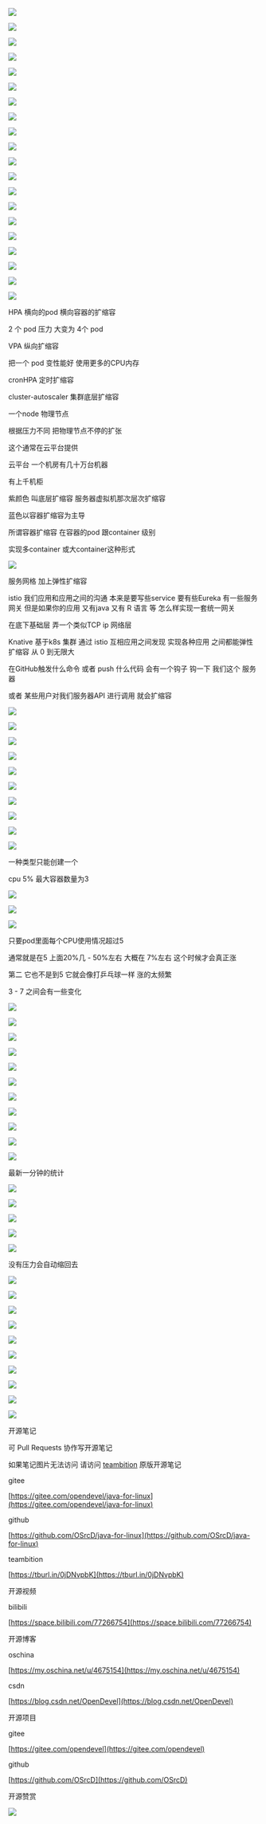 ![](https://tcs.teambition.net/storage/3122385940d6d6c19a4715bbd2632a677ac3?Signature=eyJhbGciOiJIUzI1NiIsInR5cCI6IkpXVCJ9.eyJBcHBJRCI6IjU5Mzc3MGZmODM5NjMyMDAyZTAzNThmMSIsIl9hcHBJZCI6IjU5Mzc3MGZmODM5NjMyMDAyZTAzNThmMSIsIl9vcmdhbml6YXRpb25JZCI6IiIsImV4cCI6MTYxNDAxMDcxMCwiaWF0IjoxNjEzNDA1OTEwLCJyZXNvdXJjZSI6Ii9zdG9yYWdlLzMxMjIzODU5NDBkNmQ2YzE5YTQ3MTViYmQyNjMyYTY3N2FjMyJ9.jP0tSSt35XUbd_0U-TUCWuKkJKGdOf7rvlv1RLD0qBY&download=image.png "")

![](https://tcs.teambition.net/storage/31224f9399a5346a126412682dab8eddca22?Signature=eyJhbGciOiJIUzI1NiIsInR5cCI6IkpXVCJ9.eyJBcHBJRCI6IjU5Mzc3MGZmODM5NjMyMDAyZTAzNThmMSIsIl9hcHBJZCI6IjU5Mzc3MGZmODM5NjMyMDAyZTAzNThmMSIsIl9vcmdhbml6YXRpb25JZCI6IiIsImV4cCI6MTYxNDAxMDcxMCwiaWF0IjoxNjEzNDA1OTEwLCJyZXNvdXJjZSI6Ii9zdG9yYWdlLzMxMjI0ZjkzOTlhNTM0NmExMjY0MTI2ODJkYWI4ZWRkY2EyMiJ9.gMG2UA6M6-idE_ydgVp5OT1r9I-XzA9rgA8UZzYBdKA&download=image.png "")

![](https://tcs.teambition.net/storage/31221e72f2e23ce1d2e565cf17f30a7086c0?Signature=eyJhbGciOiJIUzI1NiIsInR5cCI6IkpXVCJ9.eyJBcHBJRCI6IjU5Mzc3MGZmODM5NjMyMDAyZTAzNThmMSIsIl9hcHBJZCI6IjU5Mzc3MGZmODM5NjMyMDAyZTAzNThmMSIsIl9vcmdhbml6YXRpb25JZCI6IiIsImV4cCI6MTYxNDAxMDcxMCwiaWF0IjoxNjEzNDA1OTEwLCJyZXNvdXJjZSI6Ii9zdG9yYWdlLzMxMjIxZTcyZjJlMjNjZTFkMmU1NjVjZjE3ZjMwYTcwODZjMCJ9.Ir_fbX3QBVO7Af7gEgBW0fDMh1EAUf-i2kDVDefE1B0&download=image.png "")

![](https://tcs.teambition.net/storage/3122126ae843a73d817bcd358ed1ddb07990?Signature=eyJhbGciOiJIUzI1NiIsInR5cCI6IkpXVCJ9.eyJBcHBJRCI6IjU5Mzc3MGZmODM5NjMyMDAyZTAzNThmMSIsIl9hcHBJZCI6IjU5Mzc3MGZmODM5NjMyMDAyZTAzNThmMSIsIl9vcmdhbml6YXRpb25JZCI6IiIsImV4cCI6MTYxNDAxMDcxMCwiaWF0IjoxNjEzNDA1OTEwLCJyZXNvdXJjZSI6Ii9zdG9yYWdlLzMxMjIxMjZhZTg0M2E3M2Q4MTdiY2QzNThlZDFkZGIwNzk5MCJ9.Ek0dt49yod17OrpBtBEdSLGZXndaCUdnMiY_9Uy-M98&download=image.png "")

![](https://tcs.teambition.net/storage/3122972d5ff67e7b4ba37afa08a63d4cbdbd?Signature=eyJhbGciOiJIUzI1NiIsInR5cCI6IkpXVCJ9.eyJBcHBJRCI6IjU5Mzc3MGZmODM5NjMyMDAyZTAzNThmMSIsIl9hcHBJZCI6IjU5Mzc3MGZmODM5NjMyMDAyZTAzNThmMSIsIl9vcmdhbml6YXRpb25JZCI6IiIsImV4cCI6MTYxNDAxMDcxMCwiaWF0IjoxNjEzNDA1OTEwLCJyZXNvdXJjZSI6Ii9zdG9yYWdlLzMxMjI5NzJkNWZmNjdlN2I0YmEzN2FmYTA4YTYzZDRjYmRiZCJ9.mxig7-h8kgNx_j1Prk92NW4Pfg6yANd0P9SRioMtL9I&download=image.png "")

![](https://tcs.teambition.net/storage/3122033d099510268a118c6e941ef7748ed0?Signature=eyJhbGciOiJIUzI1NiIsInR5cCI6IkpXVCJ9.eyJBcHBJRCI6IjU5Mzc3MGZmODM5NjMyMDAyZTAzNThmMSIsIl9hcHBJZCI6IjU5Mzc3MGZmODM5NjMyMDAyZTAzNThmMSIsIl9vcmdhbml6YXRpb25JZCI6IiIsImV4cCI6MTYxNDAxMDcxMCwiaWF0IjoxNjEzNDA1OTEwLCJyZXNvdXJjZSI6Ii9zdG9yYWdlLzMxMjIwMzNkMDk5NTEwMjY4YTExOGM2ZTk0MWVmNzc0OGVkMCJ9.3xVZ7KXUUD6xa3fqKCbhM0xRMVMIPEvzvjjzMx6PfYw&download=image.png "")

![](https://tcs.teambition.net/storage/3122f34c24ea31ba424e006b06029e52ef1a?Signature=eyJhbGciOiJIUzI1NiIsInR5cCI6IkpXVCJ9.eyJBcHBJRCI6IjU5Mzc3MGZmODM5NjMyMDAyZTAzNThmMSIsIl9hcHBJZCI6IjU5Mzc3MGZmODM5NjMyMDAyZTAzNThmMSIsIl9vcmdhbml6YXRpb25JZCI6IiIsImV4cCI6MTYxNDAxMDcxMCwiaWF0IjoxNjEzNDA1OTEwLCJyZXNvdXJjZSI6Ii9zdG9yYWdlLzMxMjJmMzRjMjRlYTMxYmE0MjRlMDA2YjA2MDI5ZTUyZWYxYSJ9.Xzzx0Uvrr1bjZMdsgGqIGdBvanPLQaZEkw4oQtrx-Zs&download=image.png "")

![](https://tcs.teambition.net/storage/31226b7864bd420054ec8e5442b0da326128?Signature=eyJhbGciOiJIUzI1NiIsInR5cCI6IkpXVCJ9.eyJBcHBJRCI6IjU5Mzc3MGZmODM5NjMyMDAyZTAzNThmMSIsIl9hcHBJZCI6IjU5Mzc3MGZmODM5NjMyMDAyZTAzNThmMSIsIl9vcmdhbml6YXRpb25JZCI6IiIsImV4cCI6MTYxNDAxMDcxMCwiaWF0IjoxNjEzNDA1OTEwLCJyZXNvdXJjZSI6Ii9zdG9yYWdlLzMxMjI2Yjc4NjRiZDQyMDA1NGVjOGU1NDQyYjBkYTMyNjEyOCJ9.haSgEmoF-2meD9AG6DGZAcpSN4-TuY3-d__0R8Rvl2Y&download=image.png "")

![](https://tcs.teambition.net/storage/31228eb9033ef6747de6fca37cdc28f008a2?Signature=eyJhbGciOiJIUzI1NiIsInR5cCI6IkpXVCJ9.eyJBcHBJRCI6IjU5Mzc3MGZmODM5NjMyMDAyZTAzNThmMSIsIl9hcHBJZCI6IjU5Mzc3MGZmODM5NjMyMDAyZTAzNThmMSIsIl9vcmdhbml6YXRpb25JZCI6IiIsImV4cCI6MTYxNDAxMDcxMCwiaWF0IjoxNjEzNDA1OTEwLCJyZXNvdXJjZSI6Ii9zdG9yYWdlLzMxMjI4ZWI5MDMzZWY2NzQ3ZGU2ZmNhMzdjZGMyOGYwMDhhMiJ9.O22RicQhchX4Vloi93WuSgGm3-is-f96uVu8DCLEFMk&download=image.png "")



![](https://tcs.teambition.net/storage/312276c40ef6061ee25269fb5f96f452a19e?Signature=eyJhbGciOiJIUzI1NiIsInR5cCI6IkpXVCJ9.eyJBcHBJRCI6IjU5Mzc3MGZmODM5NjMyMDAyZTAzNThmMSIsIl9hcHBJZCI6IjU5Mzc3MGZmODM5NjMyMDAyZTAzNThmMSIsIl9vcmdhbml6YXRpb25JZCI6IiIsImV4cCI6MTYxNDAxMDcxMCwiaWF0IjoxNjEzNDA1OTEwLCJyZXNvdXJjZSI6Ii9zdG9yYWdlLzMxMjI3NmM0MGVmNjA2MWVlMjUyNjlmYjVmOTZmNDUyYTE5ZSJ9.k3g960S2428vvW9Bc6fWHamNlurifEKLRe4R8Q0y2CE&download=image.png "")

![](https://tcs.teambition.net/storage/3122199cc19ce76057e2cd54a2b4c4c25b09?Signature=eyJhbGciOiJIUzI1NiIsInR5cCI6IkpXVCJ9.eyJBcHBJRCI6IjU5Mzc3MGZmODM5NjMyMDAyZTAzNThmMSIsIl9hcHBJZCI6IjU5Mzc3MGZmODM5NjMyMDAyZTAzNThmMSIsIl9vcmdhbml6YXRpb25JZCI6IiIsImV4cCI6MTYxNDAxMDcxMCwiaWF0IjoxNjEzNDA1OTEwLCJyZXNvdXJjZSI6Ii9zdG9yYWdlLzMxMjIxOTljYzE5Y2U3NjA1N2UyY2Q1NGEyYjRjNGMyNWIwOSJ9.UDtygwku--HEqTulmWPz6Yhxjtz850DfSaA2MXYbXpc&download=image.png "")

![](https://tcs.teambition.net/storage/3122be85c5838d2465e2f04ea1b33b61cafc?Signature=eyJhbGciOiJIUzI1NiIsInR5cCI6IkpXVCJ9.eyJBcHBJRCI6IjU5Mzc3MGZmODM5NjMyMDAyZTAzNThmMSIsIl9hcHBJZCI6IjU5Mzc3MGZmODM5NjMyMDAyZTAzNThmMSIsIl9vcmdhbml6YXRpb25JZCI6IiIsImV4cCI6MTYxNDAxMDcxMCwiaWF0IjoxNjEzNDA1OTEwLCJyZXNvdXJjZSI6Ii9zdG9yYWdlLzMxMjJiZTg1YzU4MzhkMjQ2NWUyZjA0ZWExYjMzYjYxY2FmYyJ9.ATxMhJCfXGVBVVIr-8daHeYB5MrpoMhNb2713a_IcDU&download=image.png "")

![](https://tcs.teambition.net/storage/31224e454825d53ea91b766a842a82050456?Signature=eyJhbGciOiJIUzI1NiIsInR5cCI6IkpXVCJ9.eyJBcHBJRCI6IjU5Mzc3MGZmODM5NjMyMDAyZTAzNThmMSIsIl9hcHBJZCI6IjU5Mzc3MGZmODM5NjMyMDAyZTAzNThmMSIsIl9vcmdhbml6YXRpb25JZCI6IiIsImV4cCI6MTYxNDAxMDcxMCwiaWF0IjoxNjEzNDA1OTEwLCJyZXNvdXJjZSI6Ii9zdG9yYWdlLzMxMjI0ZTQ1NDgyNWQ1M2VhOTFiNzY2YTg0MmE4MjA1MDQ1NiJ9.-ztrYF9M1xSU4niOFtjgdmRwlxApR1tUr-pRe3McX2Q&download=image.png "")

![](https://tcs.teambition.net/storage/3122dbafbf05baabb7822d497bd0696230f6?Signature=eyJhbGciOiJIUzI1NiIsInR5cCI6IkpXVCJ9.eyJBcHBJRCI6IjU5Mzc3MGZmODM5NjMyMDAyZTAzNThmMSIsIl9hcHBJZCI6IjU5Mzc3MGZmODM5NjMyMDAyZTAzNThmMSIsIl9vcmdhbml6YXRpb25JZCI6IiIsImV4cCI6MTYxNDAxMDcxMCwiaWF0IjoxNjEzNDA1OTEwLCJyZXNvdXJjZSI6Ii9zdG9yYWdlLzMxMjJkYmFmYmYwNWJhYWJiNzgyMmQ0OTdiZDA2OTYyMzBmNiJ9.tAP5hlzOAY06mROrRRd83dLr9-xFUMntUznLlqC5WL0&download=image.png "")

![](https://tcs.teambition.net/storage/312246c8a5d7283aefbf11f6ea4e4fcf4d23?Signature=eyJhbGciOiJIUzI1NiIsInR5cCI6IkpXVCJ9.eyJBcHBJRCI6IjU5Mzc3MGZmODM5NjMyMDAyZTAzNThmMSIsIl9hcHBJZCI6IjU5Mzc3MGZmODM5NjMyMDAyZTAzNThmMSIsIl9vcmdhbml6YXRpb25JZCI6IiIsImV4cCI6MTYxNDAxMDcxMCwiaWF0IjoxNjEzNDA1OTEwLCJyZXNvdXJjZSI6Ii9zdG9yYWdlLzMxMjI0NmM4YTVkNzI4M2FlZmJmMTFmNmVhNGU0ZmNmNGQyMyJ9.LJ8CBYPl3x2SUib8immjYRjLQnvr-Xvcz_YFw1LpCuY&download=image.png "")

![](https://tcs.teambition.net/storage/31224ff5ae9afca70905ab7d72a4a6cc0c61?Signature=eyJhbGciOiJIUzI1NiIsInR5cCI6IkpXVCJ9.eyJBcHBJRCI6IjU5Mzc3MGZmODM5NjMyMDAyZTAzNThmMSIsIl9hcHBJZCI6IjU5Mzc3MGZmODM5NjMyMDAyZTAzNThmMSIsIl9vcmdhbml6YXRpb25JZCI6IiIsImV4cCI6MTYxNDAxMDcxMCwiaWF0IjoxNjEzNDA1OTEwLCJyZXNvdXJjZSI6Ii9zdG9yYWdlLzMxMjI0ZmY1YWU5YWZjYTcwOTA1YWI3ZDcyYTRhNmNjMGM2MSJ9.EIaG3RvhuCzaIRlbzVtmUe0ktALQwQ1zu8bn9L9gPZw&download=image.png "")

![](https://tcs.teambition.net/storage/3122bd1722c61e5bd82ba9b484c911b5bafc?Signature=eyJhbGciOiJIUzI1NiIsInR5cCI6IkpXVCJ9.eyJBcHBJRCI6IjU5Mzc3MGZmODM5NjMyMDAyZTAzNThmMSIsIl9hcHBJZCI6IjU5Mzc3MGZmODM5NjMyMDAyZTAzNThmMSIsIl9vcmdhbml6YXRpb25JZCI6IiIsImV4cCI6MTYxNDAxMDcxMCwiaWF0IjoxNjEzNDA1OTEwLCJyZXNvdXJjZSI6Ii9zdG9yYWdlLzMxMjJiZDE3MjJjNjFlNWJkODJiYTliNDg0YzkxMWI1YmFmYyJ9.mE7iz-tfTlr_zY9jBr_EmuNzKaA0uJ8dq6DtdJVey0A&download=image.png "")

![](https://tcs.teambition.net/storage/3122c881e1976fc21d5d28c02e68161a3b78?Signature=eyJhbGciOiJIUzI1NiIsInR5cCI6IkpXVCJ9.eyJBcHBJRCI6IjU5Mzc3MGZmODM5NjMyMDAyZTAzNThmMSIsIl9hcHBJZCI6IjU5Mzc3MGZmODM5NjMyMDAyZTAzNThmMSIsIl9vcmdhbml6YXRpb25JZCI6IiIsImV4cCI6MTYxNDAxMDcxMCwiaWF0IjoxNjEzNDA1OTEwLCJyZXNvdXJjZSI6Ii9zdG9yYWdlLzMxMjJjODgxZTE5NzZmYzIxZDVkMjhjMDJlNjgxNjFhM2I3OCJ9.B-M_lDuedmFgQWPQ8o7_8aA005rxBMG_YCqRrJ-zuoc&download=2020-09-17%20191538.png "")

![](https://tcs.teambition.net/storage/3122c69ab41309b6a546586bb9af2ba316e8?Signature=eyJhbGciOiJIUzI1NiIsInR5cCI6IkpXVCJ9.eyJBcHBJRCI6IjU5Mzc3MGZmODM5NjMyMDAyZTAzNThmMSIsIl9hcHBJZCI6IjU5Mzc3MGZmODM5NjMyMDAyZTAzNThmMSIsIl9vcmdhbml6YXRpb25JZCI6IiIsImV4cCI6MTYxNDAxMDcxMCwiaWF0IjoxNjEzNDA1OTEwLCJyZXNvdXJjZSI6Ii9zdG9yYWdlLzMxMjJjNjlhYjQxMzA5YjZhNTQ2NTg2YmI5YWYyYmEzMTZlOCJ9.vekLue682JZNrYRz0WvYgtS58oGxioBkAmgb6ERxjMg&download=image.png "")

![](https://tcs.teambition.net/storage/3122599fa844bcaa24c4e712904eb2440d73?Signature=eyJhbGciOiJIUzI1NiIsInR5cCI6IkpXVCJ9.eyJBcHBJRCI6IjU5Mzc3MGZmODM5NjMyMDAyZTAzNThmMSIsIl9hcHBJZCI6IjU5Mzc3MGZmODM5NjMyMDAyZTAzNThmMSIsIl9vcmdhbml6YXRpb25JZCI6IiIsImV4cCI6MTYxNDAxMDcxMCwiaWF0IjoxNjEzNDA1OTEwLCJyZXNvdXJjZSI6Ii9zdG9yYWdlLzMxMjI1OTlmYTg0NGJjYWEyNGM0ZTcxMjkwNGViMjQ0MGQ3MyJ9.Ri72nrRbQDci07l1E0D4-tsmcjCCbBEgm4zpwJr73pY&download=image.png "")

HPA 横向的pod 横向容器的扩缩容 

2 个 pod 压力 大变为 4个 pod



VPA 纵向扩缩容

把一个 pod 变性能好 使用更多的CPU内存 



cronHPA 定时扩缩容 



cluster-autoscaler 集群底层扩缩容

一个node 物理节点

根据压力不同 把物理节点不停的扩张

这个通常在云平台提供



云平台 一个机房有几十万台机器

有上千机柜

紫颜色 叫底层扩缩容 服务器虚拟机那次层次扩缩容

蓝色以容器扩缩容为主导

所谓容器扩缩容 在容器的pod 跟container 级别

实现多container 或大container这种形式

![](https://tcs.teambition.net/storage/31226a83ccafda3b475ca3094e9e718da975?Signature=eyJhbGciOiJIUzI1NiIsInR5cCI6IkpXVCJ9.eyJBcHBJRCI6IjU5Mzc3MGZmODM5NjMyMDAyZTAzNThmMSIsIl9hcHBJZCI6IjU5Mzc3MGZmODM5NjMyMDAyZTAzNThmMSIsIl9vcmdhbml6YXRpb25JZCI6IiIsImV4cCI6MTYxNDAxMDcxMCwiaWF0IjoxNjEzNDA1OTEwLCJyZXNvdXJjZSI6Ii9zdG9yYWdlLzMxMjI2YTgzY2NhZmRhM2I0NzVjYTMwOTRlOWU3MThkYTk3NSJ9.Spm5n3oFtkpxkoTSyQ-lu_NGmcFndnu9KqI2lqh7BBg&download=image.png "")

服务网格 加上弹性扩缩容

istio 我们应用和应用之间的沟通 本来是要写些service 要有些Eureka 有一些服务网关 但是如果你的应用 又有java 又有 R 语言 等 怎么样实现一套统一网关

在底下基础层 弄一个类似TCP ip 网络层 



Knative 基于k8s 集群 通过 istio 互相应用之间发现 实现各种应用 之间都能弹性扩缩容 从 0 到无限大 

在GitHub触发什么命令 或者 push 什么代码 会有一个钩子 钩一下 我们这个 服务器 

或者 某些用户对我们服务器API 进行调用 就会扩缩容 



![](https://tcs.teambition.net/storage/312287aa2f20091139bc992c3be46f4ba787?Signature=eyJhbGciOiJIUzI1NiIsInR5cCI6IkpXVCJ9.eyJBcHBJRCI6IjU5Mzc3MGZmODM5NjMyMDAyZTAzNThmMSIsIl9hcHBJZCI6IjU5Mzc3MGZmODM5NjMyMDAyZTAzNThmMSIsIl9vcmdhbml6YXRpb25JZCI6IiIsImV4cCI6MTYxNDAxMDcxMCwiaWF0IjoxNjEzNDA1OTEwLCJyZXNvdXJjZSI6Ii9zdG9yYWdlLzMxMjI4N2FhMmYyMDA5MTEzOWJjOTkyYzNiZTQ2ZjRiYTc4NyJ9.EqfvRGS30yWeF0wTsfNUhUx4vQhBdVZgGmdOzB4zHJY&download=image.png "")

![](https://tcs.teambition.net/storage/31225fa0d32feb71101c33c5ebada2f34b71?Signature=eyJhbGciOiJIUzI1NiIsInR5cCI6IkpXVCJ9.eyJBcHBJRCI6IjU5Mzc3MGZmODM5NjMyMDAyZTAzNThmMSIsIl9hcHBJZCI6IjU5Mzc3MGZmODM5NjMyMDAyZTAzNThmMSIsIl9vcmdhbml6YXRpb25JZCI6IiIsImV4cCI6MTYxNDAxMDcxMCwiaWF0IjoxNjEzNDA1OTEwLCJyZXNvdXJjZSI6Ii9zdG9yYWdlLzMxMjI1ZmEwZDMyZmViNzExMDFjMzNjNWViYWRhMmYzNGI3MSJ9.eFv3ZjdAlH5eQwXqjvoiaIWeAPq_KUSMD8oFkI-A68w&download=image.png "")

![](https://tcs.teambition.net/storage/3122f6df193b284f3a5113f42d260efb5546?Signature=eyJhbGciOiJIUzI1NiIsInR5cCI6IkpXVCJ9.eyJBcHBJRCI6IjU5Mzc3MGZmODM5NjMyMDAyZTAzNThmMSIsIl9hcHBJZCI6IjU5Mzc3MGZmODM5NjMyMDAyZTAzNThmMSIsIl9vcmdhbml6YXRpb25JZCI6IiIsImV4cCI6MTYxNDAxMDcxMCwiaWF0IjoxNjEzNDA1OTEwLCJyZXNvdXJjZSI6Ii9zdG9yYWdlLzMxMjJmNmRmMTkzYjI4NGYzYTUxMTNmNDJkMjYwZWZiNTU0NiJ9.UgLD27Xestr5WFtvpIhEHQ4s8uVEOLECv6PC7LIJ2do&download=image.png "")

![](https://tcs.teambition.net/storage/3122f14e777fc431eaa92874ce83857c94d9?Signature=eyJhbGciOiJIUzI1NiIsInR5cCI6IkpXVCJ9.eyJBcHBJRCI6IjU5Mzc3MGZmODM5NjMyMDAyZTAzNThmMSIsIl9hcHBJZCI6IjU5Mzc3MGZmODM5NjMyMDAyZTAzNThmMSIsIl9vcmdhbml6YXRpb25JZCI6IiIsImV4cCI6MTYxNDAxMDcxMCwiaWF0IjoxNjEzNDA1OTEwLCJyZXNvdXJjZSI6Ii9zdG9yYWdlLzMxMjJmMTRlNzc3ZmM0MzFlYWE5Mjg3NGNlODM4NTdjOTRkOSJ9.TbEGBaqdVAi17FmTwbUz8vOCLWJ213PJN3smaG_O7cw&download=image.png "")

![](https://tcs.teambition.net/storage/31220e5220aa56841d236c72cd76ecc80546?Signature=eyJhbGciOiJIUzI1NiIsInR5cCI6IkpXVCJ9.eyJBcHBJRCI6IjU5Mzc3MGZmODM5NjMyMDAyZTAzNThmMSIsIl9hcHBJZCI6IjU5Mzc3MGZmODM5NjMyMDAyZTAzNThmMSIsIl9vcmdhbml6YXRpb25JZCI6IiIsImV4cCI6MTYxNDAxMDcxMCwiaWF0IjoxNjEzNDA1OTEwLCJyZXNvdXJjZSI6Ii9zdG9yYWdlLzMxMjIwZTUyMjBhYTU2ODQxZDIzNmM3MmNkNzZlY2M4MDU0NiJ9.Fii57Um97sk6C7avv6V5hQi8ktp7rGx1Gf9sNt2U588&download=image.png "")

![](https://tcs.teambition.net/storage/31226ef4b651ed6460dca18f4eed9fa174b6?Signature=eyJhbGciOiJIUzI1NiIsInR5cCI6IkpXVCJ9.eyJBcHBJRCI6IjU5Mzc3MGZmODM5NjMyMDAyZTAzNThmMSIsIl9hcHBJZCI6IjU5Mzc3MGZmODM5NjMyMDAyZTAzNThmMSIsIl9vcmdhbml6YXRpb25JZCI6IiIsImV4cCI6MTYxNDAxMDcxMCwiaWF0IjoxNjEzNDA1OTEwLCJyZXNvdXJjZSI6Ii9zdG9yYWdlLzMxMjI2ZWY0YjY1MWVkNjQ2MGRjYTE4ZjRlZWQ5ZmExNzRiNiJ9.-xeX6-takinOFgjYwkm8PoyLfGMxO6rWTzuqTv3vIuE&download=image.png "")

![](https://tcs.teambition.net/storage/3122ce9f06d9f1aea9fc183f0b4296cff0f3?Signature=eyJhbGciOiJIUzI1NiIsInR5cCI6IkpXVCJ9.eyJBcHBJRCI6IjU5Mzc3MGZmODM5NjMyMDAyZTAzNThmMSIsIl9hcHBJZCI6IjU5Mzc3MGZmODM5NjMyMDAyZTAzNThmMSIsIl9vcmdhbml6YXRpb25JZCI6IiIsImV4cCI6MTYxNDAxMDcxMCwiaWF0IjoxNjEzNDA1OTEwLCJyZXNvdXJjZSI6Ii9zdG9yYWdlLzMxMjJjZTlmMDZkOWYxYWVhOWZjMTgzZjBiNDI5NmNmZjBmMyJ9.7EiVprEv2rYoZwUg2ZU-qHx0t78XKdntEWJwCz8BUgI&download=image.png "")

![](https://tcs.teambition.net/storage/31228b17bcbf05933fd1fb8762275830220e?Signature=eyJhbGciOiJIUzI1NiIsInR5cCI6IkpXVCJ9.eyJBcHBJRCI6IjU5Mzc3MGZmODM5NjMyMDAyZTAzNThmMSIsIl9hcHBJZCI6IjU5Mzc3MGZmODM5NjMyMDAyZTAzNThmMSIsIl9vcmdhbml6YXRpb25JZCI6IiIsImV4cCI6MTYxNDAxMDcxMCwiaWF0IjoxNjEzNDA1OTEwLCJyZXNvdXJjZSI6Ii9zdG9yYWdlLzMxMjI4YjE3YmNiZjA1OTMzZmQxZmI4NzYyMjc1ODMwMjIwZSJ9.haq9dhH5y9zpjgMtJ7PKvLmoAw7hu17N7TnllMHlCkY&download=image.png "")

![](https://tcs.teambition.net/storage/3122734c5ea741d9f04b12206c0d27220179?Signature=eyJhbGciOiJIUzI1NiIsInR5cCI6IkpXVCJ9.eyJBcHBJRCI6IjU5Mzc3MGZmODM5NjMyMDAyZTAzNThmMSIsIl9hcHBJZCI6IjU5Mzc3MGZmODM5NjMyMDAyZTAzNThmMSIsIl9vcmdhbml6YXRpb25JZCI6IiIsImV4cCI6MTYxNDAxMDcxMCwiaWF0IjoxNjEzNDA1OTEwLCJyZXNvdXJjZSI6Ii9zdG9yYWdlLzMxMjI3MzRjNWVhNzQxZDlmMDRiMTIyMDZjMGQyNzIyMDE3OSJ9.SgVocxpjsLisv4lvk56MwaCiZH8nFXOxLOUC26vj5N8&download=image.png "")

![](https://tcs.teambition.net/storage/3122e3ec91fda3b9df680f6600fb78658db4?Signature=eyJhbGciOiJIUzI1NiIsInR5cCI6IkpXVCJ9.eyJBcHBJRCI6IjU5Mzc3MGZmODM5NjMyMDAyZTAzNThmMSIsIl9hcHBJZCI6IjU5Mzc3MGZmODM5NjMyMDAyZTAzNThmMSIsIl9vcmdhbml6YXRpb25JZCI6IiIsImV4cCI6MTYxNDAxMDcxMCwiaWF0IjoxNjEzNDA1OTEwLCJyZXNvdXJjZSI6Ii9zdG9yYWdlLzMxMjJlM2VjOTFmZGEzYjlkZjY4MGY2NjAwZmI3ODY1OGRiNCJ9.L9TJ6nfkZh3-7br4Olg2INL-VrEtGBqGSqyyw72bWIY&download=image.png "")

一种类型只能创建一个

cpu 5% 最大容器数量为3

![](https://tcs.teambition.net/storage/31228cf1e79c66de3471cd04864e8d79f363?Signature=eyJhbGciOiJIUzI1NiIsInR5cCI6IkpXVCJ9.eyJBcHBJRCI6IjU5Mzc3MGZmODM5NjMyMDAyZTAzNThmMSIsIl9hcHBJZCI6IjU5Mzc3MGZmODM5NjMyMDAyZTAzNThmMSIsIl9vcmdhbml6YXRpb25JZCI6IiIsImV4cCI6MTYxNDAxMDcxMCwiaWF0IjoxNjEzNDA1OTEwLCJyZXNvdXJjZSI6Ii9zdG9yYWdlLzMxMjI4Y2YxZTc5YzY2ZGUzNDcxY2QwNDg2NGU4ZDc5ZjM2MyJ9.I2BxA-7y15PXRTxZrkuUtn5HykXcquFNBnsRjkK8f7I&download=image.png "")

![](https://tcs.teambition.net/storage/31225c698eba192527a259821a5bb6032e9d?Signature=eyJhbGciOiJIUzI1NiIsInR5cCI6IkpXVCJ9.eyJBcHBJRCI6IjU5Mzc3MGZmODM5NjMyMDAyZTAzNThmMSIsIl9hcHBJZCI6IjU5Mzc3MGZmODM5NjMyMDAyZTAzNThmMSIsIl9vcmdhbml6YXRpb25JZCI6IiIsImV4cCI6MTYxNDAxMDcxMCwiaWF0IjoxNjEzNDA1OTEwLCJyZXNvdXJjZSI6Ii9zdG9yYWdlLzMxMjI1YzY5OGViYTE5MjUyN2EyNTk4MjFhNWJiNjAzMmU5ZCJ9.lcm2Vc97SRFsWpSOnx84pV4Z6GmXwoT826jixtsfF3k&download=image.png "")

![](https://tcs.teambition.net/storage/3122ae3c5ed02b786c78e9d404ee340f3962?Signature=eyJhbGciOiJIUzI1NiIsInR5cCI6IkpXVCJ9.eyJBcHBJRCI6IjU5Mzc3MGZmODM5NjMyMDAyZTAzNThmMSIsIl9hcHBJZCI6IjU5Mzc3MGZmODM5NjMyMDAyZTAzNThmMSIsIl9vcmdhbml6YXRpb25JZCI6IiIsImV4cCI6MTYxNDAxMDcxMCwiaWF0IjoxNjEzNDA1OTEwLCJyZXNvdXJjZSI6Ii9zdG9yYWdlLzMxMjJhZTNjNWVkMDJiNzg2Yzc4ZTlkNDA0ZWUzNDBmMzk2MiJ9.3QMMcih1bJXu2IQaZHnTPCn-qmHNf5aLA5mRWwENjIk&download=image.png "")

只要pod里面每个CPU使用情况超过5



通常就是在5 上面20%几  - 50%左右 大概在 7%左右 这个时候才会真正涨

第二 它也不是到5 它就会像打乒乓球一样  涨的太频繁 

3 - 7 之间会有一些变化 

![](https://tcs.teambition.net/storage/3122c276da44f1c885658dc41d540a14322f?Signature=eyJhbGciOiJIUzI1NiIsInR5cCI6IkpXVCJ9.eyJBcHBJRCI6IjU5Mzc3MGZmODM5NjMyMDAyZTAzNThmMSIsIl9hcHBJZCI6IjU5Mzc3MGZmODM5NjMyMDAyZTAzNThmMSIsIl9vcmdhbml6YXRpb25JZCI6IiIsImV4cCI6MTYxNDAxMDcxMCwiaWF0IjoxNjEzNDA1OTEwLCJyZXNvdXJjZSI6Ii9zdG9yYWdlLzMxMjJjMjc2ZGE0NGYxYzg4NTY1OGRjNDFkNTQwYTE0MzIyZiJ9.rDzX75YyPUS5a3Tapc79oQ5g050_Zv9r6nfTt4u_d40&download=image.png "")

![](https://tcs.teambition.net/storage/3122649668eb74e73ebfe31af730904b4930?Signature=eyJhbGciOiJIUzI1NiIsInR5cCI6IkpXVCJ9.eyJBcHBJRCI6IjU5Mzc3MGZmODM5NjMyMDAyZTAzNThmMSIsIl9hcHBJZCI6IjU5Mzc3MGZmODM5NjMyMDAyZTAzNThmMSIsIl9vcmdhbml6YXRpb25JZCI6IiIsImV4cCI6MTYxNDAxMDcxMCwiaWF0IjoxNjEzNDA1OTEwLCJyZXNvdXJjZSI6Ii9zdG9yYWdlLzMxMjI2NDk2NjhlYjc0ZTczZWJmZTMxYWY3MzA5MDRiNDkzMCJ9.oroYSwEzaAEeS0I7cIZA0loCt8E24q3QcUICDf1Gl1k&download=image.png "")

![](https://tcs.teambition.net/storage/3122602ed7e6ba29e7ba15db0c2818ad9950?Signature=eyJhbGciOiJIUzI1NiIsInR5cCI6IkpXVCJ9.eyJBcHBJRCI6IjU5Mzc3MGZmODM5NjMyMDAyZTAzNThmMSIsIl9hcHBJZCI6IjU5Mzc3MGZmODM5NjMyMDAyZTAzNThmMSIsIl9vcmdhbml6YXRpb25JZCI6IiIsImV4cCI6MTYxNDAxMDcxMCwiaWF0IjoxNjEzNDA1OTEwLCJyZXNvdXJjZSI6Ii9zdG9yYWdlLzMxMjI2MDJlZDdlNmJhMjllN2JhMTVkYjBjMjgxOGFkOTk1MCJ9.6E8_rn_IWypn2fciME8XMs7Uvgm501Syo4QuUmBsr9c&download=image.png "")

![](https://tcs.teambition.net/storage/312211d9e44da0110d53c62c9de782fce1ab?Signature=eyJhbGciOiJIUzI1NiIsInR5cCI6IkpXVCJ9.eyJBcHBJRCI6IjU5Mzc3MGZmODM5NjMyMDAyZTAzNThmMSIsIl9hcHBJZCI6IjU5Mzc3MGZmODM5NjMyMDAyZTAzNThmMSIsIl9vcmdhbml6YXRpb25JZCI6IiIsImV4cCI6MTYxNDAxMDcxMCwiaWF0IjoxNjEzNDA1OTEwLCJyZXNvdXJjZSI6Ii9zdG9yYWdlLzMxMjIxMWQ5ZTQ0ZGEwMTEwZDUzYzYyYzlkZTc4MmZjZTFhYiJ9.3fhQhLNzpXILedSEW4qlOUp0CudGz1SCYHRn5LFimsI&download=image.png "")

![](https://tcs.teambition.net/storage/31221f60434f8c02b8b68ce3948a86044ea2?Signature=eyJhbGciOiJIUzI1NiIsInR5cCI6IkpXVCJ9.eyJBcHBJRCI6IjU5Mzc3MGZmODM5NjMyMDAyZTAzNThmMSIsIl9hcHBJZCI6IjU5Mzc3MGZmODM5NjMyMDAyZTAzNThmMSIsIl9vcmdhbml6YXRpb25JZCI6IiIsImV4cCI6MTYxNDAxMDcxMCwiaWF0IjoxNjEzNDA1OTEwLCJyZXNvdXJjZSI6Ii9zdG9yYWdlLzMxMjIxZjYwNDM0ZjhjMDJiOGI2OGNlMzk0OGE4NjA0NGVhMiJ9.7ohs8cfpv7IZPjvyoH-C7KEk0AIicaJuYulvfVvag-8&download=image.png "")

![](https://tcs.teambition.net/storage/312243fb1065949cc34be87a91c615af155d?Signature=eyJhbGciOiJIUzI1NiIsInR5cCI6IkpXVCJ9.eyJBcHBJRCI6IjU5Mzc3MGZmODM5NjMyMDAyZTAzNThmMSIsIl9hcHBJZCI6IjU5Mzc3MGZmODM5NjMyMDAyZTAzNThmMSIsIl9vcmdhbml6YXRpb25JZCI6IiIsImV4cCI6MTYxNDAxMDcxMCwiaWF0IjoxNjEzNDA1OTEwLCJyZXNvdXJjZSI6Ii9zdG9yYWdlLzMxMjI0M2ZiMTA2NTk0OWNjMzRiZTg3YTkxYzYxNWFmMTU1ZCJ9.7kWDAOc5BuyMc5sLj9iN4sGNox58idov_DlL4uNbNmg&download=image.png "")

![](https://tcs.teambition.net/storage/31221d357d91141689644142b9d612c15db0?Signature=eyJhbGciOiJIUzI1NiIsInR5cCI6IkpXVCJ9.eyJBcHBJRCI6IjU5Mzc3MGZmODM5NjMyMDAyZTAzNThmMSIsIl9hcHBJZCI6IjU5Mzc3MGZmODM5NjMyMDAyZTAzNThmMSIsIl9vcmdhbml6YXRpb25JZCI6IiIsImV4cCI6MTYxNDAxMDcxMCwiaWF0IjoxNjEzNDA1OTEwLCJyZXNvdXJjZSI6Ii9zdG9yYWdlLzMxMjIxZDM1N2Q5MTE0MTY4OTY0NDE0MmI5ZDYxMmMxNWRiMCJ9.ZDY3ejJXS_u0aeAoB3nXkI4Jsx2TZvmkx5TmGgovIZw&download=image.png "")

![](https://tcs.teambition.net/storage/3122bc02150c47ce5a66478dada5ecda7a89?Signature=eyJhbGciOiJIUzI1NiIsInR5cCI6IkpXVCJ9.eyJBcHBJRCI6IjU5Mzc3MGZmODM5NjMyMDAyZTAzNThmMSIsIl9hcHBJZCI6IjU5Mzc3MGZmODM5NjMyMDAyZTAzNThmMSIsIl9vcmdhbml6YXRpb25JZCI6IiIsImV4cCI6MTYxNDAxMDcxMCwiaWF0IjoxNjEzNDA1OTEwLCJyZXNvdXJjZSI6Ii9zdG9yYWdlLzMxMjJiYzAyMTUwYzQ3Y2U1YTY2NDc4ZGFkYTVlY2RhN2E4OSJ9.yByUTjREjnuPshu6CrpEyuC73tHanhcqwCMcdCJN8Os&download=image.png "")

![](https://tcs.teambition.net/storage/312272a497ba5a7b3d213d378382ac26d164?Signature=eyJhbGciOiJIUzI1NiIsInR5cCI6IkpXVCJ9.eyJBcHBJRCI6IjU5Mzc3MGZmODM5NjMyMDAyZTAzNThmMSIsIl9hcHBJZCI6IjU5Mzc3MGZmODM5NjMyMDAyZTAzNThmMSIsIl9vcmdhbml6YXRpb25JZCI6IiIsImV4cCI6MTYxNDAxMDcxMCwiaWF0IjoxNjEzNDA1OTEwLCJyZXNvdXJjZSI6Ii9zdG9yYWdlLzMxMjI3MmE0OTdiYTVhN2IzZDIxM2QzNzgzODJhYzI2ZDE2NCJ9.Dmbb-PKm_17nnpVf6pDJFaCrxD9FBQqmq5U9Z16SDb0&download=image.png "")

![](https://tcs.teambition.net/storage/31223d7fad9a7bfe85a079b023081d27c845?Signature=eyJhbGciOiJIUzI1NiIsInR5cCI6IkpXVCJ9.eyJBcHBJRCI6IjU5Mzc3MGZmODM5NjMyMDAyZTAzNThmMSIsIl9hcHBJZCI6IjU5Mzc3MGZmODM5NjMyMDAyZTAzNThmMSIsIl9vcmdhbml6YXRpb25JZCI6IiIsImV4cCI6MTYxNDAxMDcxMCwiaWF0IjoxNjEzNDA1OTEwLCJyZXNvdXJjZSI6Ii9zdG9yYWdlLzMxMjIzZDdmYWQ5YTdiZmU4NWEwNzliMDIzMDgxZDI3Yzg0NSJ9.E9O8utxYO2of7h9vK6_KDMv0xlMOAxCYnW3v4sFV80g&download=image.png "")

![](https://tcs.teambition.net/storage/31222a803320d69391156db6acc42020d1a7?Signature=eyJhbGciOiJIUzI1NiIsInR5cCI6IkpXVCJ9.eyJBcHBJRCI6IjU5Mzc3MGZmODM5NjMyMDAyZTAzNThmMSIsIl9hcHBJZCI6IjU5Mzc3MGZmODM5NjMyMDAyZTAzNThmMSIsIl9vcmdhbml6YXRpb25JZCI6IiIsImV4cCI6MTYxNDAxMDcxMCwiaWF0IjoxNjEzNDA1OTEwLCJyZXNvdXJjZSI6Ii9zdG9yYWdlLzMxMjIyYTgwMzMyMGQ2OTM5MTE1NmRiNmFjYzQyMDIwZDFhNyJ9.kAXZ0v9X2gkwS3GRefOcXSOakWxQWyXoZJf4fKjwUDM&download=image.png "")

最新一分钟的统计

![](https://tcs.teambition.net/storage/3122c904d89ef334cd504601f19e1f367070?Signature=eyJhbGciOiJIUzI1NiIsInR5cCI6IkpXVCJ9.eyJBcHBJRCI6IjU5Mzc3MGZmODM5NjMyMDAyZTAzNThmMSIsIl9hcHBJZCI6IjU5Mzc3MGZmODM5NjMyMDAyZTAzNThmMSIsIl9vcmdhbml6YXRpb25JZCI6IiIsImV4cCI6MTYxNDAxMDcxMCwiaWF0IjoxNjEzNDA1OTEwLCJyZXNvdXJjZSI6Ii9zdG9yYWdlLzMxMjJjOTA0ZDg5ZWYzMzRjZDUwNDYwMWYxOWUxZjM2NzA3MCJ9.U_QOeVAQBWGBoJITi9W5zQ9WMKEMeTmppoz00w8vZos&download=image.png "")

![](https://tcs.teambition.net/storage/3122161453409c38ea622baffdf0fab73f57?Signature=eyJhbGciOiJIUzI1NiIsInR5cCI6IkpXVCJ9.eyJBcHBJRCI6IjU5Mzc3MGZmODM5NjMyMDAyZTAzNThmMSIsIl9hcHBJZCI6IjU5Mzc3MGZmODM5NjMyMDAyZTAzNThmMSIsIl9vcmdhbml6YXRpb25JZCI6IiIsImV4cCI6MTYxNDAxMDcxMCwiaWF0IjoxNjEzNDA1OTEwLCJyZXNvdXJjZSI6Ii9zdG9yYWdlLzMxMjIxNjE0NTM0MDljMzhlYTYyMmJhZmZkZjBmYWI3M2Y1NyJ9.iQ398mzo94Q0POiiUK5t9QzbIhzYeiyMVnmADc_-MV0&download=image.png "")

![](https://tcs.teambition.net/storage/31222a2645e5931e9928df70b0783cb3158b?Signature=eyJhbGciOiJIUzI1NiIsInR5cCI6IkpXVCJ9.eyJBcHBJRCI6IjU5Mzc3MGZmODM5NjMyMDAyZTAzNThmMSIsIl9hcHBJZCI6IjU5Mzc3MGZmODM5NjMyMDAyZTAzNThmMSIsIl9vcmdhbml6YXRpb25JZCI6IiIsImV4cCI6MTYxNDAxMDcxMCwiaWF0IjoxNjEzNDA1OTEwLCJyZXNvdXJjZSI6Ii9zdG9yYWdlLzMxMjIyYTI2NDVlNTkzMWU5OTI4ZGY3MGIwNzgzY2IzMTU4YiJ9.eiQWQb1J2UKwtXmLJC1J_OnfJRocUDt2j1sRJO6oPvA&download=image.png "")

![](https://tcs.teambition.net/storage/3122b6936c4f2a28474178e0ffee56cacf93?Signature=eyJhbGciOiJIUzI1NiIsInR5cCI6IkpXVCJ9.eyJBcHBJRCI6IjU5Mzc3MGZmODM5NjMyMDAyZTAzNThmMSIsIl9hcHBJZCI6IjU5Mzc3MGZmODM5NjMyMDAyZTAzNThmMSIsIl9vcmdhbml6YXRpb25JZCI6IiIsImV4cCI6MTYxNDAxMDcxMCwiaWF0IjoxNjEzNDA1OTEwLCJyZXNvdXJjZSI6Ii9zdG9yYWdlLzMxMjJiNjkzNmM0ZjJhMjg0NzQxNzhlMGZmZWU1NmNhY2Y5MyJ9.14x6UHE-VKKMW8SWK-gPsv1DDm52VRDv1q3OZc_Bhlk&download=image.png "")

![](https://tcs.teambition.net/storage/31221e19ef054799cec4fa3b9ce9a4f8296e?Signature=eyJhbGciOiJIUzI1NiIsInR5cCI6IkpXVCJ9.eyJBcHBJRCI6IjU5Mzc3MGZmODM5NjMyMDAyZTAzNThmMSIsIl9hcHBJZCI6IjU5Mzc3MGZmODM5NjMyMDAyZTAzNThmMSIsIl9vcmdhbml6YXRpb25JZCI6IiIsImV4cCI6MTYxNDAxMDcxMCwiaWF0IjoxNjEzNDA1OTEwLCJyZXNvdXJjZSI6Ii9zdG9yYWdlLzMxMjIxZTE5ZWYwNTQ3OTljZWM0ZmEzYjljZTlhNGY4Mjk2ZSJ9.73gZLSOZfbYFgClpdDkP9fYqLvaPY2DvSixt2WPheiY&download=image.png "")

没有压力会自动缩回去

![](https://tcs.teambition.net/storage/312211c1d721ab2a512174915e1cfd8bb582?Signature=eyJhbGciOiJIUzI1NiIsInR5cCI6IkpXVCJ9.eyJBcHBJRCI6IjU5Mzc3MGZmODM5NjMyMDAyZTAzNThmMSIsIl9hcHBJZCI6IjU5Mzc3MGZmODM5NjMyMDAyZTAzNThmMSIsIl9vcmdhbml6YXRpb25JZCI6IiIsImV4cCI6MTYxNDAxMDcxMCwiaWF0IjoxNjEzNDA1OTEwLCJyZXNvdXJjZSI6Ii9zdG9yYWdlLzMxMjIxMWMxZDcyMWFiMmE1MTIxNzQ5MTVlMWNmZDhiYjU4MiJ9.ix9MfR1W5qHXYzdE99FnbkNa3g47qTgvB8azars9P8I&download=image.png "")

![](https://tcs.teambition.net/storage/3122f5827d3289eaaf0da884f4b2f2285bd8?Signature=eyJhbGciOiJIUzI1NiIsInR5cCI6IkpXVCJ9.eyJBcHBJRCI6IjU5Mzc3MGZmODM5NjMyMDAyZTAzNThmMSIsIl9hcHBJZCI6IjU5Mzc3MGZmODM5NjMyMDAyZTAzNThmMSIsIl9vcmdhbml6YXRpb25JZCI6IiIsImV4cCI6MTYxNDAxMDcxMCwiaWF0IjoxNjEzNDA1OTEwLCJyZXNvdXJjZSI6Ii9zdG9yYWdlLzMxMjJmNTgyN2QzMjg5ZWFhZjBkYTg4NGY0YjJmMjI4NWJkOCJ9.j22vOaxTvnU1vEzFOHjBoGRcDhMrHmcL5Pp3D0NEU1U&download=image.png "")

![](https://tcs.teambition.net/storage/31227cc58145061a5d251dee21d077d19a17?Signature=eyJhbGciOiJIUzI1NiIsInR5cCI6IkpXVCJ9.eyJBcHBJRCI6IjU5Mzc3MGZmODM5NjMyMDAyZTAzNThmMSIsIl9hcHBJZCI6IjU5Mzc3MGZmODM5NjMyMDAyZTAzNThmMSIsIl9vcmdhbml6YXRpb25JZCI6IiIsImV4cCI6MTYxNDAxMDcxMCwiaWF0IjoxNjEzNDA1OTEwLCJyZXNvdXJjZSI6Ii9zdG9yYWdlLzMxMjI3Y2M1ODE0NTA2MWE1ZDI1MWRlZTIxZDA3N2QxOWExNyJ9.bicFzkoTNWGgHOqjEG32raayzG3fWP7NAsE5wM2AKZM&download=image.png "")

![](https://tcs.teambition.net/storage/3122a8006df7e28c73d5ddad66d3d7b2dcee?Signature=eyJhbGciOiJIUzI1NiIsInR5cCI6IkpXVCJ9.eyJBcHBJRCI6IjU5Mzc3MGZmODM5NjMyMDAyZTAzNThmMSIsIl9hcHBJZCI6IjU5Mzc3MGZmODM5NjMyMDAyZTAzNThmMSIsIl9vcmdhbml6YXRpb25JZCI6IiIsImV4cCI6MTYxNDAxMDcxMCwiaWF0IjoxNjEzNDA1OTEwLCJyZXNvdXJjZSI6Ii9zdG9yYWdlLzMxMjJhODAwNmRmN2UyOGM3M2Q1ZGRhZDY2ZDNkN2IyZGNlZSJ9.H8VNOXVB4pKISWMHQtzTUQkZ5KJ26Zy1KuP4ZZIarig&download=image.png "")

![](https://tcs.teambition.net/storage/3122f96c46dd177e5e0cba06d8804bea911c?Signature=eyJhbGciOiJIUzI1NiIsInR5cCI6IkpXVCJ9.eyJBcHBJRCI6IjU5Mzc3MGZmODM5NjMyMDAyZTAzNThmMSIsIl9hcHBJZCI6IjU5Mzc3MGZmODM5NjMyMDAyZTAzNThmMSIsIl9vcmdhbml6YXRpb25JZCI6IiIsImV4cCI6MTYxNDAxMDcxMCwiaWF0IjoxNjEzNDA1OTEwLCJyZXNvdXJjZSI6Ii9zdG9yYWdlLzMxMjJmOTZjNDZkZDE3N2U1ZTBjYmEwNmQ4ODA0YmVhOTExYyJ9.fcJjqdqsuC-a9yz6qf0nqPHo2csTef7UvuumxHcAO64&download=image.png "")

![](https://tcs.teambition.net/storage/3122fd4c89430ba54cf05e4f84e2c4d8d04d?Signature=eyJhbGciOiJIUzI1NiIsInR5cCI6IkpXVCJ9.eyJBcHBJRCI6IjU5Mzc3MGZmODM5NjMyMDAyZTAzNThmMSIsIl9hcHBJZCI6IjU5Mzc3MGZmODM5NjMyMDAyZTAzNThmMSIsIl9vcmdhbml6YXRpb25JZCI6IiIsImV4cCI6MTYxNDAxMDcxMCwiaWF0IjoxNjEzNDA1OTEwLCJyZXNvdXJjZSI6Ii9zdG9yYWdlLzMxMjJmZDRjODk0MzBiYTU0Y2YwNWU0Zjg0ZTJjNGQ4ZDA0ZCJ9.SXndJvAtl6WgSgOodX68MtYYymOm8P-cBdWYHDuh2qU&download=image.png "")

![](https://tcs.teambition.net/storage/312248af031cd24011f6709b861611d3b2ef?Signature=eyJhbGciOiJIUzI1NiIsInR5cCI6IkpXVCJ9.eyJBcHBJRCI6IjU5Mzc3MGZmODM5NjMyMDAyZTAzNThmMSIsIl9hcHBJZCI6IjU5Mzc3MGZmODM5NjMyMDAyZTAzNThmMSIsIl9vcmdhbml6YXRpb25JZCI6IiIsImV4cCI6MTYxNDAxMDcxMCwiaWF0IjoxNjEzNDA1OTEwLCJyZXNvdXJjZSI6Ii9zdG9yYWdlLzMxMjI0OGFmMDMxY2QyNDAxMWY2NzA5Yjg2MTYxMWQzYjJlZiJ9.-zw9bCsGZzVASbeG4yVA0Io9GVEYa-2c-vWwEzaH-30&download=image.png "")

![](https://tcs.teambition.net/storage/3122d30ddb9aec06606cb26a67aaa74d49b4?Signature=eyJhbGciOiJIUzI1NiIsInR5cCI6IkpXVCJ9.eyJBcHBJRCI6IjU5Mzc3MGZmODM5NjMyMDAyZTAzNThmMSIsIl9hcHBJZCI6IjU5Mzc3MGZmODM5NjMyMDAyZTAzNThmMSIsIl9vcmdhbml6YXRpb25JZCI6IiIsImV4cCI6MTYxNDAxMDcxMCwiaWF0IjoxNjEzNDA1OTEwLCJyZXNvdXJjZSI6Ii9zdG9yYWdlLzMxMjJkMzBkZGI5YWVjMDY2MDZjYjI2YTY3YWFhNzRkNDliNCJ9.JMN9WFCV619TXTB3EfAk2FVC0pIT51mGsk97_Fm2qsI&download=image.png "")

![](https://tcs.teambition.net/storage/3122e30207dce231ad0b6a38875e376b7e5e?Signature=eyJhbGciOiJIUzI1NiIsInR5cCI6IkpXVCJ9.eyJBcHBJRCI6IjU5Mzc3MGZmODM5NjMyMDAyZTAzNThmMSIsIl9hcHBJZCI6IjU5Mzc3MGZmODM5NjMyMDAyZTAzNThmMSIsIl9vcmdhbml6YXRpb25JZCI6IiIsImV4cCI6MTYxNDAxMDcxMCwiaWF0IjoxNjEzNDA1OTEwLCJyZXNvdXJjZSI6Ii9zdG9yYWdlLzMxMjJlMzAyMDdkY2UyMzFhZDBiNmEzODg3NWUzNzZiN2U1ZSJ9.-huCLiDa2EoVlMDOL-QZiHESSy9sF6DQst1e2U8dUz0&download=image.png "")

![](https://tcs.teambition.net/storage/312279b365cd341548278ee2a6cde03e4ff7?Signature=eyJhbGciOiJIUzI1NiIsInR5cCI6IkpXVCJ9.eyJBcHBJRCI6IjU5Mzc3MGZmODM5NjMyMDAyZTAzNThmMSIsIl9hcHBJZCI6IjU5Mzc3MGZmODM5NjMyMDAyZTAzNThmMSIsIl9vcmdhbml6YXRpb25JZCI6IiIsImV4cCI6MTYxNDAxMDcxMCwiaWF0IjoxNjEzNDA1OTEwLCJyZXNvdXJjZSI6Ii9zdG9yYWdlLzMxMjI3OWIzNjVjZDM0MTU0ODI3OGVlMmE2Y2RlMDNlNGZmNyJ9.4XkDnkZkiLV7_yJj-lIUX5GZfeVOU-XRZqF_DcNTrok&download=image.png "")















 





















开源笔记

可 Pull Requests 协作写开源笔记

如果笔记图片无法访问 请访问 [teambition](https://tburl.in/0jDNvpbK) 原版开源笔记

gitee

[https://gitee.com/opendevel/java-for-linux](https://gitee.com/opendevel/java-for-linux)

github

[https://github.com/OSrcD/java-for-linux](https://github.com/OSrcD/java-for-linux)

teambition

[https://tburl.in/0jDNvpbK](https://tburl.in/0jDNvpbK)

开源视频

bilibili

[https://space.bilibili.com/77266754](https://space.bilibili.com/77266754)

开源博客

oschina

[https://my.oschina.net/u/4675154](https://my.oschina.net/u/4675154)

csdn

[https://blog.csdn.net/OpenDevel](https://blog.csdn.net/OpenDevel)

开源项目

gitee

[https://gitee.com/opendevel](https://gitee.com/opendevel)

github

[https://github.com/OSrcD](https://github.com/OSrcD)

开源赞赏

![](https://tcs.teambition.net/storage/3121aed56e96d914e1046f3b498b493ce232?Signature=eyJhbGciOiJIUzI1NiIsInR5cCI6IkpXVCJ9.eyJBcHBJRCI6IjU5Mzc3MGZmODM5NjMyMDAyZTAzNThmMSIsIl9hcHBJZCI6IjU5Mzc3MGZmODM5NjMyMDAyZTAzNThmMSIsIl9vcmdhbml6YXRpb25JZCI6IiIsImV4cCI6MTYxNDAxMDcxMCwiaWF0IjoxNjEzNDA1OTEwLCJyZXNvdXJjZSI6Ii9zdG9yYWdlLzMxMjFhZWQ1NmU5NmQ5MTRlMTA0NmYzYjQ5OGI0OTNjZTIzMiJ9.UHmAAMbap6nK5oWCP3x_-Y0EBJnASdGgzxG_GHnbB7U&download=image.png "")

